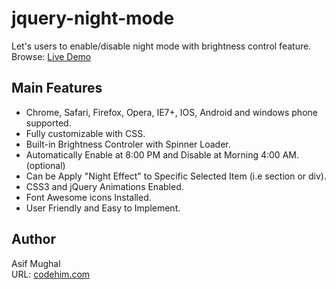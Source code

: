 # jquery-night-mode
Let's users to enable/disable night mode with brightness control feature. 
<br>
Browse: [Live Demo](https://codehimblog.github.io/jquery-night-mode/)

## Main Features
  * Chrome, Safari, Firefox, Opera, IE7+, IOS, Android and windows phone supported. 
  * Fully customizable with CSS.
  * Built-in Brightness Controler with Spinner Loader. 
  * Automatically Enable at 8:00 PM and Disable  at Morning 4:00 AM. (optional)
  * Can be Apply "Night Effect" to Specific Selected Item (i.e section or div). 
  * CSS3 and jQuery Animations Enabled. 
  * Font Awesome icons Installed.
  * User Friendly and Easy to Implement. 
  
 ## Author
 Asif Mughal <br>
 URL: [codehim.com](https://www.codehim.com)
